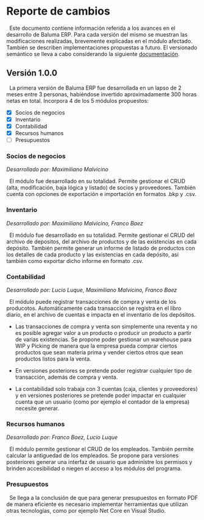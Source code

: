 # Reporte de cambios

&nbsp; Este documento contiene información referida a los avances en el desarrollo de Baluma ERP. Para cada versión del mismo se muestran las modificaciones realizadas, brevemente explicadas en el módulo afectado. También se describen implementaciones propuestas a futuro. El versionado semántico se lleva a cabo considerando la siguiente [documentación](https://semver.org).

## Versión 1.0.0

&nbsp; La primera versión de Baluma ERP fue desarrollada en un lapso de 2 meses entre 3 personas, habiéndose invertido aproximadamente 300 horas netas en total. Incorpora 4 de los 5 módulos propuestos:

- [x] Socios de negocios
- [x] Inventario
- [x] Contabilidad
- [x] Recursos humanos
- [ ] Presupuestos

### Socios de negocios

_Desarrollado por: Maximiliano Malvicino_

&nbsp; El módulo fue desarrollado en su totalidad. Permite gestionar el CRUD (alta, modificación, baja lógica y listado) de socios y proveedores. También cuenta con opciones de exportación e importación en formatos .bkp y .csv.

### Inventario

_Desarrollado por: Maximiliano Malvicino, Franco Baez_

&nbsp; El módulo fue desarrollado en su totalidad. Permite gestionar el CRUD del archivo de depositos, del archivo de productos y de las existencias en cada depósito. También permite generar un informe de listado de productos con los detalles de cada producto y las existencias en cada depósito, así también como exportar dicho informe en formato .csv.

### Contabilidad

_Desarrollado por: Lucio Luque, Maximiliano Malvicino, Franco Baez_

&nbsp; El módulo puede registrar transacciones de compra y venta de los producotos. Automáticamente cada transacción se registra en el libro diario, en el archivo de cuentas e impacta en el inventario de los depósitos.

- Las transacciones de compra y venta son simplemente una reventa y no es posible agregar valor a un producto o producir un producto a partir de varias existencias. Se propone poder gestionar un warehouse para WIP y Picking de manera que la empresa pueda comprar ciertos productos que sean materia prima y vender ciertos otros que sean productos listos para la venta.

- En versiones posteriores se pretende poder registrar cualquier tipo de transacción, además de compra y venta.

- La contabilidad solo trabaja con 3 cuentas (caja, clientes y proveedores) y en versiones posteriores se pretende poder impactar en cualquier cuenta que un usuario (como por ejemplo el contador de la empresa) necesite generar.

### Recursos humanos

_Desarrollado por: Franco Baez, Lucio Luque_

&nbsp; El módulo permite gestionar el CRUD de los empleados. También permite calcular la antiguedad de los empleados. Se propone para versiones posteriores generar una interfaz de usuario que administre los permisos y brinden accesibilidad o niegen el acceso a los módulos del programa.

### Presupuestos

&nbsp; Se llega a la conclusión de que para generar presupuestos en formato PDF de manera eficiente es necesario implementar herramientas que utilizan otras tecnologías, como por ejemplo Net Core en Visual Studio.